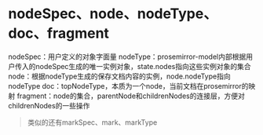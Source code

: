 # nodeSpec、node、nodeType、doc、fragment
nodeSpec：用户定义的对象字面量
nodeType：prosemirror-model内部根据用户传入的nodeSpec生成的唯一实例对象，state.nodes指向这些实例对象的集合
node：根据nodeType生成的保存文档内容的实例，node.nodeType指向nodeType
doc：topNodeType，本质为一个node，当前文档在prosemirror的映射
fragment：node的集合，parentNode和childrenNodes的连接层，方便对childrenNodes的一些操作
> 类似的还有markSpec、mark、markType
